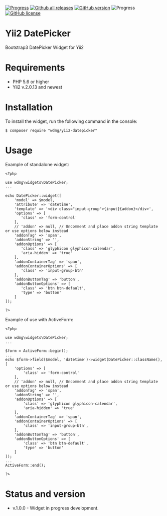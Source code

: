 [![Progress](https://img.shields.io/badge/required-Yii2_v2.0.13-blue.svg)](https://packagist.org/packages/yiisoft/yii2) [![Github all releases](https://img.shields.io/github/downloads/wdmg/yii2-helpers/total.svg)](https://GitHub.com/wdmg/yii2-helpers/releases/) [![GitHub version](https://badge.fury.io/gh/wdmg%2Fyii2-datepicker.svg)](https://github.com/wdmg/yii2-datepicker) ![Progress](https://img.shields.io/badge/progress-in_development-red.svg) [![GitHub license](https://img.shields.io/github/license/wdmg/yii2-datepicker.svg)](https://github.com/wdmg/yii2-datepicker/blob/master/LICENSE)

# Yii2 DatePicker
Bootstrap3 DatePicker Widget for Yii2

# Requirements 
* PHP 5.6 or higher
* Yii2 v.2.0.13 and newest

# Installation
To install the widget, run the following command in the console:

`$ composer require "wdmg/yii2-datepicker"`

# Usage
Example of standalone widget:

    <?php
    
    use wdmg\widgets\DatePicker;
    ...
    
    echo DatePicker::widget([
        'model' => $model,
        'attribute' => 'datetime',
        'template' => '<div class="input-group">{input}{addon}</div>',
        'options' => [
           'class' => 'form-control'
        ],
        // 'addon' => null, // Uncomment and place addon string template or use options below instead
        'addonTag' => 'span',
        'addonString' => '',
        'addonOptions' => [
           'class' => 'glyphicon glyphicon-calendar',
           'aria-hidden' => 'true'
        ],
        'addonContainerTag' => 'span',
        'addonContainerOptions' => [
           'class' => 'input-group-btn'
        ],
        'addonButtonTag' => 'button',
        'addonButtonOptions' => [
           'class' => 'btn btn-default',
           'type' => 'button'
        ]
    ]);
    
    ?>

Example of use with ActiveForm:

    <?php
    
    use wdmg\widgets\DatePicker;
    ...
    
    $form = ActiveForm::begin();
    ...
    echo $form->field($model, 'datetime')->widget(DatePicker::className(), [
        'options' => [
            'class' => 'form-control'
        ],
        // 'addon' => null, // Uncomment and place addon string template or use options below instead
        'addonTag' => 'span',
        'addonString' => '',
        'addonOptions' => [
            'class' => 'glyphicon glyphicon-calendar',
            'aria-hidden' => 'true'
        ],
        'addonContainerTag' => 'span',
        'addonContainerOptions' => [
            'class' => 'input-group-btn',
        ],
        'addonButtonTag' => 'button',
        'addonButtonOptions' => [
            'class' => 'btn btn-default',
            'type' => 'button'
        ]
    ]);
    ...
    ActiveForm::end();
    
    ?>

# Status and version
* v.1.0.0 - Widget in progress development.